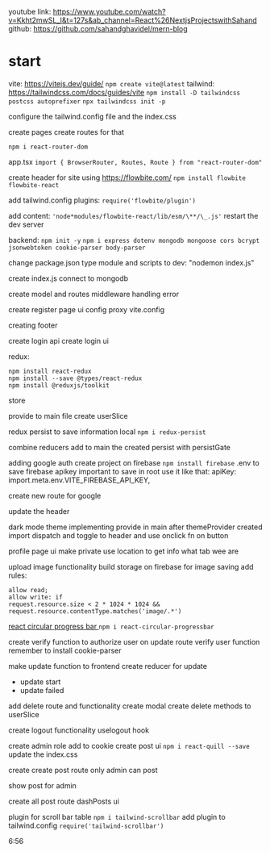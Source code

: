 youtube link: https://www.youtube.com/watch?v=Kkht2mwSL_I&t=127s&ab_channel=React%26NextjsProjectswithSahand
github: https://github.com/sahandghavidel/mern-blog

# start

vite:
https://vitejs.dev/guide/
`npm create vite@latest`
tailwind:
https://tailwindcss.com/docs/guides/vite
`npm install -D tailwindcss postcss autoprefixer`
`npx tailwindcss init -p`

configure the tailwind.config file and the index.css

create pages
create routes for that

`npm i react-router-dom`

app.tsx
`import { BrowserRouter, Routes, Route } from "react-router-dom"`

create header for site
using https://flowbite.com/
`npm install flowbite flowbite-react`

add tailwind.config plugins:
`require('flowbite/plugin')`

add content:
`'node*modules/flowbite-react/lib/esm/\**/\_.js'`
restart the dev server

backend:
`npm init -y`
`npm i express dotenv mongodb mongoose cors bcrypt jsonwebtoken cookie-parser body-parser`

change package.json type module and scripts to dev: "nodemon index.js"

create index.js
connect to mongodb

create model and routes
middleware handling error

create register page ui
config proxy vite.config

creating footer

create login api
create login ui

redux:

```
npm install react-redux
npm install --save @types/react-redux
npm install @reduxjs/toolkit
```

store

provide to main file
create userSlice

redux persist to save information local
`npm i redux-persist`

combine reducers
add to main the created persist with persistGate

adding google auth
create project on firebase
`npm install firebase`
.env to save firebase apikey important to save in root
use it like that: apiKey: import.meta.env.VITE_FIREBASE_API_KEY,

create new route for google

update the header

dark mode theme implementing
provide in main after themeProvider created
import dispatch and toggle to header and use onclick fn on button

profile page ui
make private
use location to get info what tab wee are

upload image functionality
build storage on firebase for image saving
add rules:

```
allow read;
allow write: if
request.resource.size < 2 * 1024 * 1024 &&
request.resource.contentType.matches('image/.*')
```

[react circular progress bar ](https://www.npmjs.com/package/react-circular-progressbar)
`npm i react-circular-progressbar`

create verify function to authorize user on update route
verify user function
remember to install cookie-parser

make update function to frontend
create reducer for update
- update start
- update failed

add delete route and functionality
create modal 
create delete methods to userSlice

create logout functionality
uselogout hook

create admin role
add to cookie
create post ui
`npm i react-quill --save`
update the index.css 

create create post route
only admin can post 

show post for admin

create all post route 
dashPosts ui

plugin for scroll bar table 
`npm i tailwind-scrollbar`
add plugin to tailwind.config
`require('tailwind-scrollbar')`

6:56